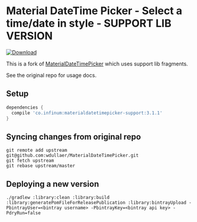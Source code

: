 # Material DateTime Picker - Select a time/date in style - SUPPORT LIB VERSION

[ ![Download](https://api.bintray.com/packages/infinum/android/materialdatetimepicker-support/images/download.svg) ](https://bintray.com/infinum/android/materialdatetimepicker-support/_latestVersion) 

This is a fork of [MaterialDateTimePicker](https://github.com/wdullaer/MaterialDateTimePicker) which uses support lib fragments.

See the original repo for usage docs.

## Setup

```groovy
dependencies {
  compile 'co.infinum:materialdatetimepicker-support:3.1.1'
}
```

## Syncing changes from original repo

```shell
git remote add upstream git@github.com:wdullaer/MaterialDateTimePicker.git
git fetch upstream
git rebase upstream/master
```

## Deploying a new version

```shell
./gradlew :library:clean :library:build :library:generatePomFileForReleasePublication :library:bintrayUpload -PbintrayUser=<bintray username> -PbintrayKey=<bintray api key> -PdryRun=false
```
